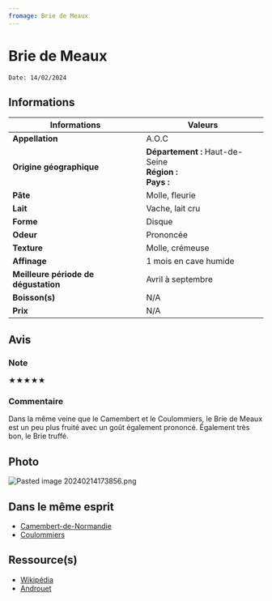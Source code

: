 ```yaml
---
fromage: Brie de Meaux
---
```

# Brie de Meaux
```
Date: 14/02/2024
```
## Informations

| Informations | Valeurs |
| ---- | ---- |
| **Appellation** | A.O.C |
| **Origine géographique** | **Département :** Haut-de-Seine<br>**Région :** <br>**Pays :**   |
| **Pâte** | Molle, fleurie |
| **Lait** | Vache, lait cru |
| **Forme** | Disque |
| **Odeur** | Prononcée |
| **Texture** | Molle, crémeuse |
| **Affinage** | 1 mois en cave humide |
| **Meilleure période de dégustation** | Avril à septembre |
| **Boisson(s)** | N/A |
| **Prix** | N/A |

## Avis
### Note
★★★★★
### Commentaire
Dans la même veine que le Camembert et le Coulommiers, le Brie de Meaux est un peu plus fruité avec un goût également prononcé. Également très bon, le Brie truffé.

## Photo
![Pasted image 20240214173856.png](./M%C3%A9dias/Pasted%20image%2020240214173856.png)

## Dans le même esprit
* [Camembert-de-Normandie](./Camembert-de-Normandie.md)
* [Coulommiers](./Coulommiers.md)

## Ressource(s)
* [Wikipédia](https://fr.wikipedia.org/wiki/Brie_de_Meaux)
* [Androuet](https://androuet.com/Brie-de-Meaux-123.html)